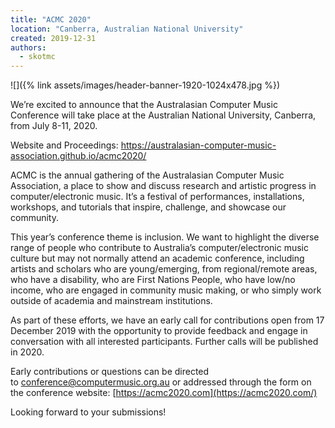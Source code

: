 ```yaml
---
title: "ACMC 2020"
location: "Canberra, Australian National University"
created: 2019-12-31
authors: 
  - skotmc
---
```


![]({% link assets/images/header-banner-1920-1024x478.jpg %})

We’re excited to announce that the Australasian Computer Music Conference will take place at the Australian National University, Canberra, from July 8-11, 2020.

Website and Proceedings: <https://australasian-computer-music-association.github.io/acmc2020/>

ACMC is the annual gathering of the Australasian Computer Music Association, a place to show and discuss research and artistic progress in computer/electronic music. It’s a festival of performances, installations, workshops, and tutorials that inspire, challenge, and showcase our community.

This year’s conference theme is inclusion. We want to highlight the diverse range of people who contribute to Australia’s computer/electronic music culture but may not normally attend an academic conference, including artists and scholars who are young/emerging, from regional/remote areas, who have a disability, who are First Nations People, who have low/no income, who are engaged in community music making, or who simply work outside of academia and mainstream institutions.

As part of these efforts, we have an early call for contributions open from 17 December 2019 with the opportunity to provide feedback and engage in conversation with all interested participants. Further calls will be published in 2020.

Early contributions or questions can be directed to [conference@computermusic.org.au](mailto:conference@computermusic.org.au) or addressed through the form on the conference website: [https://acmc2020.com](https://acmc2020.com/)

Looking forward to your submissions!
